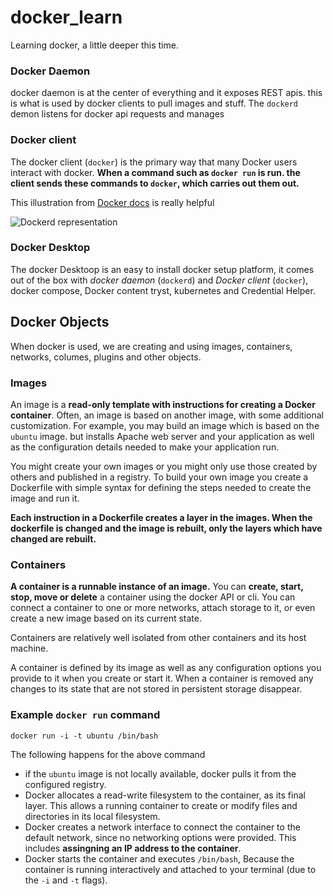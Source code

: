 # docker_learn
Learning docker, a little deeper this time.

### Docker Daemon
docker daemon is at the center of everything and it exposes REST apis. this is what is used by docker clients to pull images and stuff.
The `dockerd` demon listens for docker api requests and manages 

### Docker client

The docker client (`docker`) is the primary way that many Docker users interact with docker. __When a command such as `docker run` is run. the client sends these commands to `docker`, which carries out them out.__


This illustration from  [Docker docs](https://docs.docker.com/get-started/overview/) is really helpful

![Dockerd representation](dockerd.png "Dockerd")

### Docker Desktop

The docker Desktoop is an easy to install docker setup platform, it comes out of the box with *docker daemon* (`dockerd`) and *Docker client* (`docker`), docker compose, Docker content tryst, kubernetes and Credential Helper.

## Docker Objects

When docker is used, we are creating and using images, containers, networks, columes, plugins and other objects.

### Images

An image is a **read-only template with instructions for creating a Docker container**. Often, an image is based on another image, with some additional customization. For example, you may build an image which is based on the `ubuntu` image. but installs Apache web server and your application as well as the configuration details needed to make your application run.

You might create your own images or you might only use those created by others and published in a registry. To build your own image you create a Dockerfile with simple syntax for defining the steps needed to create the image and run it.

**Each instruction in a Dockerfile creates a layer in the images. When the dockerfile is changed and the image is rebuilt, only the layers which have changed are rebuilt.**

### Containers
**A container is a runnable instance of an image.** You can **create, start, stop, move or delete** a container using the docker API or cli. You can connect a container to one or more networks, attach storage to it, or even create a new image based on its current state.

Containers are relatively well isolated from other containers and its host machine.

A container is defined by its image as well as any configuration options you provide to it when you create or start it. When a container is removed any changes to its state that are not stored in persistent storage disappear.

### Example `docker run` command


```
docker run -i -t ubuntu /bin/bash
```

The following happens for the above command

- if the `ubuntu` image is not locally available, docker pulls it from the configured registry.
- Docker allocates a read-write filesystem to the container, as its final layer. This allows a running container to create or modify files and directories in its local filesystem.
- Docker creates a network interface to connect the container to the default network, since no networking options were provided. This includes **assingning an IP address to the container**.
- Docker starts the container and executes `/bin/bash`, Because the container is running interactively and attached to your terminal (due to the `-i` and `-t` flags).


